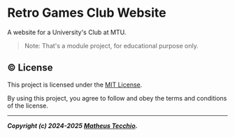 # Retro Games Club Website

A website for a University's Club at MTU.

> Note: That's a module project, for educational purpose only.

## ©️ License

This project is licensed under the [MIT License](./LICENSE).

By using this project, you agree to follow and obey the terms and conditions of the license.

---

***Copyright (c) 2024-2025 [Matheus Tecchio](https://github.com/matheustecchio).***